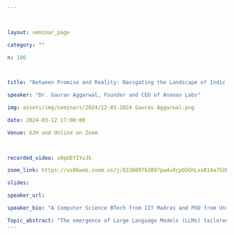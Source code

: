 ```yaml
--- 

  

layout: seminar_page 

category: "" 

n: 186

  

title: "Between Promise and Reality: Navigating the Landscape of Indic Language LLMs Amidst Hyperbole and Hope" 

speaker: "Dr. Gaurav Aggarwal, Founder and CEO of Ananas Labs"  

img: assets/img/seminars/2024/12-03-2024 Gaurav Aggarwal.png

date: 2024-03-12 17:00:00  

Venue: GJH and Online on Zoom 

  

recorded_video: x8pUEYIYvJk

zoom_link: https://us06web.zoom.us/j/83388976389?pwd=XcpO3GhLxsR14a7SVbPx33HQQa1jbt.1 

slides:  

speaker_url: 

speaker_bio: "A Computer Science BTech from IIT Madras and PhD from University of Maryland, Gaurav has over been working in the area of Machine learning for nearly two decades including successful stints at Google Research, Yahoo Labs and his own startup Fashiate which was acquired by Snapdeal. Gaurav is currently the Founder and CEO of Ananas Labs bringing fundamental advances in AI, through real-world applications. He is also an anchor volunteer at iSPIRT, a mission-oriented, nonprofit, technology think-and-do tank, driving 30 years orbit shifts. At iSPIRT, Gaurav is actively involved in bringing techno-regulatory innovation for AI in India."

Topic_abstract: "The emergence of Large Language Models (LLMs) tailored for Indic languages marks a significant milestone in the quest for linguistic inclusivity in the digital age. However, this journey is fraught with both groundbreaking achievements and contentious claims. This talk aims to dissect the current landscape of Indic language LLMs, critically examining the dichotomy between the ambitious promises made by various companies and the tangible progress achieved. We initiate our exploration by addressing the complex challenges in developing LLMs for the diverse and nuanced spectrum of Indic languages, including issues related to script variability, linguistic heterogeneity, and the digital scarcity of many languages. By showcasing case studies and empirical evidence, we seek to demystify the hype, presenting a balanced view of where Indic language LLMs currently stand, their real-world applications, and their limitations. Furthermore, we engage with the broader implications of these developments, pondering their impact on society, culture, and the digital economy in the Indian subcontinent. As we chart a course towards the future, our discussion emphasizes the need for transparency, ethical AI development, and robust community engagement."
--- 
```

